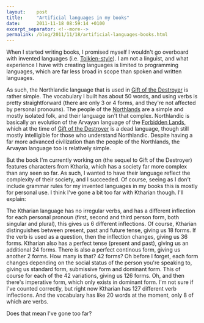 ```yaml
---
layout:    post
title:     "Artificial languages in my books"
date:      2011-11-18 08:59:14 +0100
excerpt_separator: <!--more-->
permalink: /blog/2011/11/18/artificial-languages-books.html
---
```


When I started writing books, I promised myself I wouldn't go overboard with invented languages (i.e. [Tolkien-style](http://en.wikipedia.org/wiki/Languages_constructed_by_J._R._R._Tolkien)). I am not a linguist, and what experience I have with creating languages is limited to programming languages, which are far less broad in scope than spoken and written languages.

<!--more-->
As such, the Northlandic language that is used in [Gift of the Destroyer](https://www.jeroensteenbeeke.nl/novels/) is rather simple. The vocabulary I built has about 50 words, and using verbs is pretty straightforward (there are only 3 or 4 forms, and they're not affected by personal pronouns). The people of the [Northlands](https://www.jeroensteenbeeke.nl/revised-world-map/) are a simple and mostly isolated folk, and their language isn't that complex. Northlandic is basically an evolution of the Arvayan language of the [Forbidden Lands](https://www.jeroensteenbeeke.nl/revised-world-map/), which at the time of [Gift of the Destroyer](https://www.jeroensteenbeeke.nl/novels/) is a dead language, though still mostly intelligible for those who understand Northlandic. Despite having a far more advanced civilization than the people of the Northlands, the Arvayan language too is relatively simple.

But the book I'm currently working on (the sequel to Gift of the Destroyer) features characters from Ktharia, which has a society far more complex than any seen so far. As such, I wanted to have their language reflect the complexity of their society, and I succeeded. Of course, seeing as I don't include grammar rules for my invented languages in my books this is mostly for personal use. I think I've gone a bit too far with Ktharian though. I'll explain:

The Ktharian language has no irregular verbs, and has a different inflection for each personal pronoun (first, second and third person form, both singular and plural), this gives us 6 different inflections. Of course, Ktharian distinguishes between present, past and future tense, giving us 18 forms. If the verb is used as a question, then the inflection changes, giving us 36 forms. Ktharian also has a perfect tense (present and past), giving us an additional 24 forms. There is also a perfect continous form, giving us another 2 forms. How many is that? 42 forms? Oh before I forget, each form changes depending on the social status of the person you're speaking to, giving us standard form, submissive form and dominant form. This of course for each of the 42 variations, giving us 126 forms. Oh, and then there's imperative form, which only exists in dominant form. I'm not sure if I've counted correctly, but right now Ktharian has 127 different verb inflections. And the vocabulary has like 20 words at the moment, only 8 of which are verbs.

Does that mean I've gone too far?


